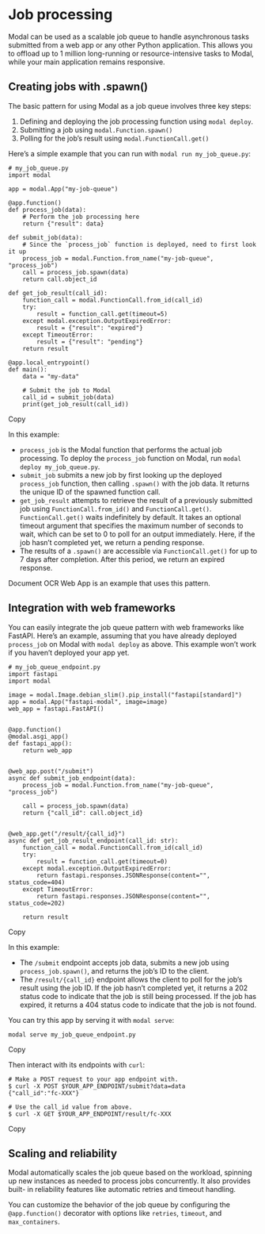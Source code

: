 # Job processing

Modal can be used as a scalable job queue to handle asynchronous tasks
submitted from a web app or any other Python application. This allows you to
offload up to 1 million long-running or resource-intensive tasks to Modal,
while your main application remains responsive.

## Creating jobs with .spawn()

The basic pattern for using Modal as a job queue involves three key steps:

  1. Defining and deploying the job processing function using `modal deploy`.
  2. Submitting a job using `modal.Function.spawn()`
  3. Polling for the job’s result using `modal.FunctionCall.get()`

Here’s a simple example that you can run with `modal run my_job_queue.py`:

    
    
    # my_job_queue.py
    import modal
    
    app = modal.App("my-job-queue")
    
    @app.function()
    def process_job(data):
        # Perform the job processing here
        return {"result": data}
    
    def submit_job(data):
        # Since the `process_job` function is deployed, need to first look it up
        process_job = modal.Function.from_name("my-job-queue", "process_job")
        call = process_job.spawn(data)
        return call.object_id
    
    def get_job_result(call_id):
        function_call = modal.FunctionCall.from_id(call_id)
        try:
            result = function_call.get(timeout=5)
        except modal.exception.OutputExpiredError:
            result = {"result": "expired"}
        except TimeoutError:
            result = {"result": "pending"}
        return result
    
    @app.local_entrypoint()
    def main():
        data = "my-data"
    
        # Submit the job to Modal
        call_id = submit_job(data)
        print(get_job_result(call_id))

Copy

In this example:

  * `process_job` is the Modal function that performs the actual job processing. To deploy the `process_job` function on Modal, run `modal deploy my_job_queue.py`.
  * `submit_job` submits a new job by first looking up the deployed `process_job` function, then calling `.spawn()` with the job data. It returns the unique ID of the spawned function call.
  * `get_job_result` attempts to retrieve the result of a previously submitted job using `FunctionCall.from_id()` and `FunctionCall.get()`. `FunctionCall.get()` waits indefinitely by default. It takes an optional timeout argument that specifies the maximum number of seconds to wait, which can be set to 0 to poll for an output immediately. Here, if the job hasn’t completed yet, we return a pending response.
  * The results of a `.spawn()` are accessible via `FunctionCall.get()` for up to 7 days after completion. After this period, we return an expired response.

Document OCR Web App is an example that uses this pattern.

## Integration with web frameworks

You can easily integrate the job queue pattern with web frameworks like
FastAPI. Here’s an example, assuming that you have already deployed
`process_job` on Modal with `modal deploy` as above. This example won’t work
if you haven’t deployed your app yet.

    
    
    # my_job_queue_endpoint.py
    import fastapi
    import modal
    
    image = modal.Image.debian_slim().pip_install("fastapi[standard]")
    app = modal.App("fastapi-modal", image=image)
    web_app = fastapi.FastAPI()
    
    
    @app.function()
    @modal.asgi_app()
    def fastapi_app():
        return web_app
    
    
    @web_app.post("/submit")
    async def submit_job_endpoint(data):
        process_job = modal.Function.from_name("my-job-queue", "process_job")
    
        call = process_job.spawn(data)
        return {"call_id": call.object_id}
    
    
    @web_app.get("/result/{call_id}")
    async def get_job_result_endpoint(call_id: str):
        function_call = modal.FunctionCall.from_id(call_id)
        try:
            result = function_call.get(timeout=0)
        except modal.exception.OutputExpiredError:
            return fastapi.responses.JSONResponse(content="", status_code=404)
        except TimeoutError:
            return fastapi.responses.JSONResponse(content="", status_code=202)
    
        return result

Copy

In this example:

  * The `/submit` endpoint accepts job data, submits a new job using `process_job.spawn()`, and returns the job’s ID to the client.
  * The `/result/{call_id}` endpoint allows the client to poll for the job’s result using the job ID. If the job hasn’t completed yet, it returns a 202 status code to indicate that the job is still being processed. If the job has expired, it returns a 404 status code to indicate that the job is not found.

You can try this app by serving it with `modal serve`:

    
    
    modal serve my_job_queue_endpoint.py

Copy

Then interact with its endpoints with `curl`:

    
    
    # Make a POST request to your app endpoint with.
    $ curl -X POST $YOUR_APP_ENDPOINT/submit?data=data
    {"call_id":"fc-XXX"}
    
    # Use the call_id value from above.
    $ curl -X GET $YOUR_APP_ENDPOINT/result/fc-XXX

Copy

## Scaling and reliability

Modal automatically scales the job queue based on the workload, spinning up
new instances as needed to process jobs concurrently. It also provides built-
in reliability features like automatic retries and timeout handling.

You can customize the behavior of the job queue by configuring the
`@app.function()` decorator with options like `retries`, `timeout`, and
`max_containers`.


